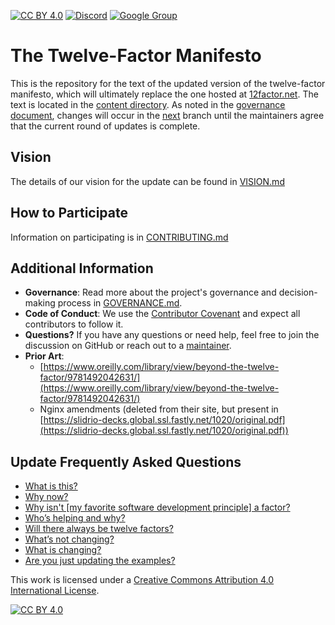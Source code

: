 [![CC BY 4.0][cc-by-shield]][cc-by]
[![Discord](https://img.shields.io/discord/1296917489615110174?label=discord&logo=discord&logoColor=#5865F2)](https://discord.gg/9HFMDMt95z)
[![Google
Group](https://img.shields.io/badge/mailing_list-blue)](https://groups.google.com/g/twelve-factor)

# The Twelve-Factor Manifesto

This is the repository for the text of the updated version of the twelve-factor
manifesto, which will ultimately replace the one hosted at
[12factor.net](https://12factor.net). The text is located in the [content
directory](content). As noted in the [governance document](GOVERNANCE.md),
changes will occur in the
[next](https://github.com/twelve-factor/twelve-factor/tree/next) branch until
the maintainers agree that the current round of updates is complete.

## Vision

The details of our vision for the update can be found in [VISION.md](VISION.md)

## How to Participate

Information on participating is in [CONTRIBUTING.md](CONTRIBUTING.md)

## Additional Information

- **Governance**: Read more about the project's governance and decision-making
  process in [GOVERNANCE.md](GOVERNANCE.md).
- **Code of Conduct**: We use the [Contributor
  Covenant](https://www.contributor-covenant.org/) and expect all contributors
  to follow it.
- **Questions?** If you have any questions or need help, feel free to join the
  discussion on GitHub or reach out to a [maintainer](MAINTAINERS.md).
- **Prior Art**:
  - [https://www.oreilly.com/library/view/beyond-the-twelve-factor/9781492042631/](https://www.oreilly.com/library/view/beyond-the-twelve-factor/9781492042631/)  
  - Nginx amendments (deleted from their site, but present in [https://slidrio-decks.global.ssl.fastly.net/1020/original.pdf](https://slidrio-decks.global.ssl.fastly.net/1020/original.pdf))

## Update Frequently Asked Questions

- [What is this?](UPDATE_FAQ.md#what-is-this)
- [Why now?](UPDATE_FAQ.md#why-now)
- [Why isn't \[my favorite software development principle\] a factor?](UPDATE_FAQ.md#why-isnt-my-favorite-software-development-principle-a-factor)
- [Who’s helping and why?](UPDATE_FAQ.md#whos-helping-and-why)
- [Will there always be twelve factors?](UPDATE_FAQ.md#will-there-always-be-twelve-factors)
- [What’s not changing?](UPDATE_FAQ.md#whats-not-changing)
- [What is changing?](UPDATE_FAQ.md#what-is-changing)
- [Are you just updating the examples?](UPDATE_FAQ.md#are-you-just-updating-the-examples)

This work is licensed under a
[Creative Commons Attribution 4.0 International License][cc-by].

[![CC BY 4.0][cc-by-image]][cc-by]

[cc-by]: http://creativecommons.org/licenses/by/4.0/
[cc-by-image]: https://i.creativecommons.org/l/by/4.0/88x31.png
[cc-by-shield]: https://img.shields.io/badge/License-CC%20BY%204.0-lightgrey.svg
